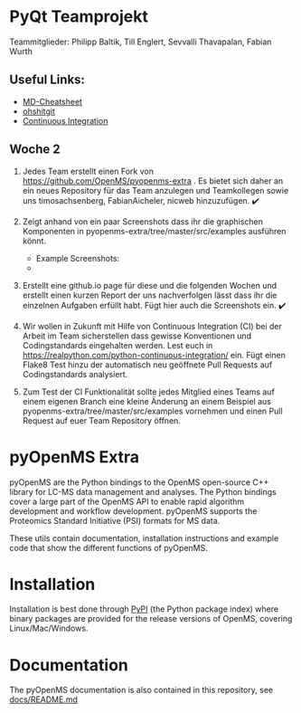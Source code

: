 # PyQt Teamprojekt

Teammitglieder:
Philipp Baltik, Till Englert, Sevvalli Thavapalan, Fabian Wurth

## Useful Links:

- [MD-Cheatsheet](https://github.com/adam-p/markdown-here/wiki/Markdown-Cheatsheet)
- [ohshitgit](ohshitgit.com)
- [Continuous Integration](https://realpython.com/python-continuous-integration/)

## Woche 2

1. Jedes Team erstellt einen Fork von https://github.com/OpenMS/pyopenms-extra . Es bietet sich daher an ein neues Repository für das Team anzulegen und Teamkollegen sowie uns timosachsenberg, FabianAicheler, nicweb hinzuzufügen. ✔️

2. Zeigt anhand von ein paar Screenshots dass ihr die graphischen Komponenten in pyopenms-extra/tree/master/src/examples ausführen könnt.
   - Example Screenshots:
   -
3. Erstellt eine github.io page für diese und die folgenden Wochen und erstellt einen kurzen Report der uns nachverfolgen lässt dass ihr die einzelnen Aufgaben erfüllt habt. Fügt hier auch die Screenshots ein. ✔️
4. Wir wollen in Zukunft mit Hilfe von Continuous Integration (CI) bei der Arbeit im Team sicherstellen dass gewisse Konventionen und Codingstandards eingehalten werden. Lest euch in https://realpython.com/python-continuous-integration/ ein. Fügt einen Flake8 Test hinzu der automatisch neu geöffnete Pull Requests auf Codingstandards analysiert. 
5. Zum Test der CI Funktionalität sollte jedes Mitglied eines Teams auf einem eigenen Branch eine kleine Änderung an einem Beispiel aus pyopenms-extra/tree/master/src/examples vornehmen und einen Pull Request auf euer Team Repository öffnen.

pyOpenMS Extra
=============

pyOpenMS are the Python bindings to the OpenMS open-source C++ library for
LC-MS data management and analyses. The Python bindings cover a large part of
the OpenMS API to enable rapid algorithm development and workflow development.
pyOpenMS supports the Proteomics Standard Initiative (PSI) formats for MS data. 

These utils contain documentation, installation instructions and example code
that show the different functions of pyOpenMS.

Installation
=============

Installation is best done through [PyPI](https://pypi.python.org/pypi/pyopenms)
(the Python package index) where binary packages are provided for the release
versions of OpenMS, covering Linux/Mac/Windows.

Documentation
=============
The pyOpenMS documentation is also contained in this repository, see [docs/README.md](docs/README.md)
